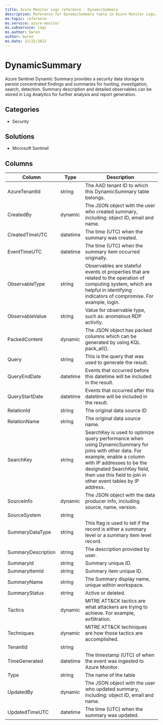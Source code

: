 ```yaml
---
title: Azure Monitor Logs reference - DynamicSummary
description: Reference for DynamicSummary table in Azure Monitor Logs.
ms.topic: reference
ms.service: azure-monitor
ms.subservice: logs
ms.author: bwren
author: bwren
ms.date: 12/22/2022
---
```


# DynamicSummary

 Azure Sentinel Dynamic Summary provides a security data storage to persist concentrated findings and summaries for hunting, investigation, search, detection.  Summary description and detailed observables can be stored in Log Analytics for further analysis and report generation.

## Categories

- Security
## Solutions

- Microsoft Sentinel




## Columns

| Column | Type | Description |
| --- | --- | --- |
| AzureTenantId | string | The AAD tenant ID to which this DynamicSummary table belongs. |
| CreatedBy | dynamic | The JSON object with the user who created summary, including: object ID, email and name. |
| CreatedTimeUTC | datetime | The time (UTC) when the summary was created. |
| EventTimeUTC | datetime | The time (UTC) when the summary item occurred originally. |
| ObservableType | string | Observables are stateful events ot properties that are related to the operation of computing system, which are helpful in identifying indicators of compromise.  For example, login. |
| ObservableValue | string | Value for observable type, such as: anomalous RDP activity. |
| PackedContent | dynamic | The JSON object has packed columns which can be generated by using KQL pack_all(). |
| Query | string | This is the query that was used to generate the result. |
| QueryEndDate | datetime | Events that occurred before this datetime will be included in the result. |
| QueryStartDate | datetime | Events that occurred after this datetime will be included in the result. |
| RelationId | string | The original data source ID |
| RelationName | string | The original data source name. |
| SearchKey | string | SearchKey is used to optimize query performance when using DynamicSummary for joins with other data. For example, enable a column with IP addresses to be the designated SearchKey field, then use this field to join in other event tables by IP address. |
| SourceInfo | dynamic | The JSON object with the data producer info, including source, name, version. |
| SourceSystem | string |  |
| SummaryDataType | string | This flag is used to tell if the record is either a summary level or a summary item level record. |
| SummaryDescription | string | The description provided by user. |
| SummaryId | string | Summary unique ID. |
| SummaryItemId | string | Summary item unique ID. |
| SummaryName | string | The Summary display name, unique within workspace. |
| SummaryStatus | string | Active or deleted. |
| Tactics | dynamic | MITRE ATT&CK tactics are what attackers are trying to achieve. For example, exfiltration. |
| Techniques | dynamic | MITRE ATT&CK techniques are how those tactics are accomplished. |
| TenantId | string |  |
| TimeGenerated | datetime | The timestamp (UTC) of when the event was ingested to Azure Monitor. |
| Type | string | The name of the table |
| UpdatedBy | dynamic | The JSON object with the user who updated summary, including: object ID, email and name. |
| UpdatedTimeUTC | datetime | The time (UTC) when the summary was updated. |
